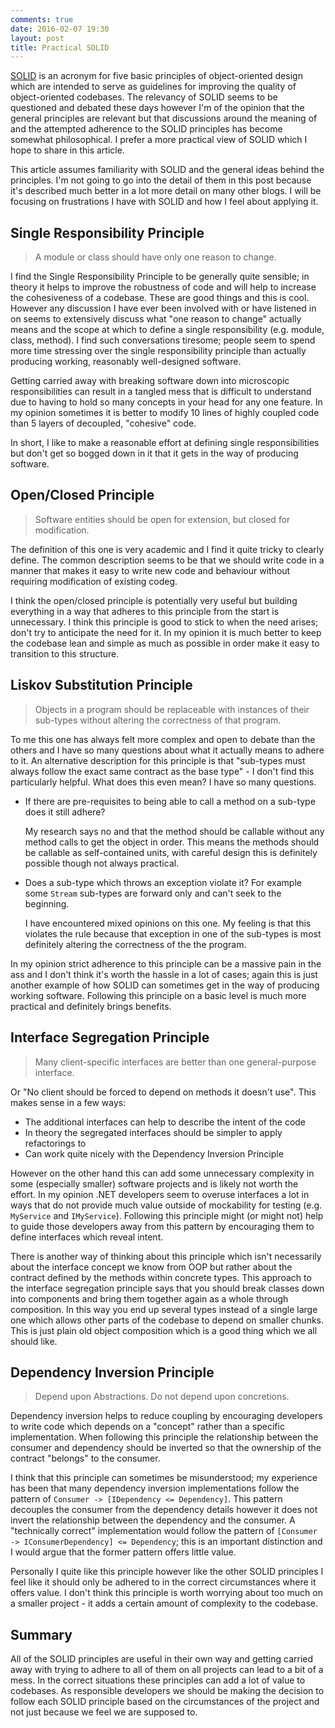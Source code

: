 ```yaml
---
comments: true
date: 2016-02-07 19:30
layout: post
title: Practical SOLID
---
```


[SOLID](https://en.wikipedia.org/wiki/SOLID_(object-oriented_design)) is an acronym for five basic principles of object-oriented design which are intended to serve as guidelines for improving the quality of object-oriented codebases.  The relevancy of SOLID seems to be questioned and debated these days however I'm of the opinion that the general principles are relevant but that discussions around the meaning of and the attempted adherence to the SOLID principles has become somewhat philosophical.  I prefer a more practical view of SOLID which I hope to share in this article.

This article assumes familiarity with SOLID and the general ideas behind the principles.  I'm not going to go into the detail of them in this post because it's described much better in a lot more detail on many other blogs.  I will be focusing on frustrations I have with SOLID and how I feel about applying it.

## Single Responsibility Principle

> A module or class should have only one reason to change.

I find the Single Responsibility Principle to be generally quite sensible; in theory it helps to improve the robustness of code and will help to increase the cohesiveness of a codebase.  These are good things and this is cool.  However any discussion I have ever been involved with or have listened in on seems to extensively discuss what "one reason to change" actually means and the scope at which to define a single responsibility (e.g. module, class, method).  I find such conversations tiresome; people seem to spend more time stressing over the single responsibility principle than actually producing working, reasonably well-designed software.

Getting carried away with breaking software down into microscopic responsibilities can result in a tangled mess that is difficult to understand due to having to hold so many concepts in your head for any one feature.  In my opinion sometimes it is better to modify 10 lines of highly coupled code than 5 layers of decoupled, "cohesive" code.

In short, I like to make a reasonable effort at defining single responsibilities but don't get so bogged down in it that it gets in the way of producing software.

## Open/Closed Principle

> Software entities should be open for extension, but closed for modification.

The definition of this one is very academic and I find it quite tricky to clearly define.  The common description seems to be that we should write code in a manner that makes it easy to write new code and behaviour without requiring modification of existing codeg.

I think the open/closed principle is potentially very useful but building everything in a way that adheres to this principle from the start is unnecessary.  I think this principle is good to stick to when the need arises; don't try to anticipate the need for it. In my opinion it is much better to keep the codebase lean and simple as much as possible in order make it easy to transition to this structure.

## Liskov Substitution Principle

> Objects in a program should be replaceable with instances of their sub-types without altering the correctness of that program.

To me this one has always felt more complex and open to debate than the others and I have so many questions about what it actually means to adhere to it.  An alternative description for this principle is that "sub-types must always follow the exact same contract as the base type" - I don't find this particularly helpful.  What does this even mean?  I have so many questions.

* If there are pre-requisites to being able to call a method on a sub-type does it still adhere?  

  My research says no and that the method should be callable without any method calls to get the object in order.  This means the methods should be callable as self-contained units, with careful design this is definitely possible though not always practical.
* Does a sub-type which throws an exception violate it?  For example some ```Stream``` sub-types are forward only and can't seek to the beginning.

  I have encountered mixed opinions on this one.  My feeling is that this violates the rule because that exception in one of the sub-types is most definitely altering the correctness of the the program.

In my opinion strict adherence to this principle can be a massive pain in the ass and I don't think it's worth the hassle in a lot of cases; again this is just another example of how SOLID can sometimes get in the way of producing working software.  Following this principle on a basic level is much more practical and definitely brings benefits.

## Interface Segregation Principle

> Many client-specific interfaces are better than one general-purpose interface.

Or "No client should be forced to depend on methods it doesn't use".  This makes sense in a few ways:

* The additional interfaces can help to describe the intent of the code
* In theory the segregated interfaces should be simpler to apply refactorings to
* Can work quite nicely with the Dependency Inversion Principle

However on the other hand this can add some unnecessary complexity in some (especially smaller) software projects and is likely not worth the effort.  In my opinion .NET developers seem to overuse interfaces a lot in ways that do not provide much value outside of mockability for testing (e.g. ```MyService``` and ```IMyService```).  Following this principle might (or might not) help to guide those developers away from this pattern by encouraging them to define interfaces which reveal intent.

There is another way of thinking about this principle which isn't necessarily about the interface concept we know from OOP but rather about the contract defined by the methods within concrete types.  This approach to the interface segregation principle says that you should break classes down into components and bring them together again as a whole through composition.  In this way you end up several types instead of a single large one which allows other parts of the codebase to depend on smaller chunks.  This is just plain old object composition which is a good thing which we all should like.

## Dependency Inversion Principle

> Depend upon Abstractions. Do not depend upon concretions.

Dependency inversion helps to reduce coupling by encouraging developers to write code which depends on a "concept" rather than a specific implementation.  When following this principle the relationship between the consumer and dependency should be inverted so that the ownership of the contract "belongs" to the consumer.  

I think that this principle can sometimes be misunderstood; my experience has been that many dependency inversion implementations follow the pattern of ```Consumer -> [IDependency <= Dependency]```.  This pattern decouples the consumer from the dependency details however it does not invert the relationship between the dependency and the consumer.  A "technically correct" implementation would follow the pattern of ```[Consumer -> IConsumerDependency] <= Dependency```; this is an important distinction and I would argue that the former pattern offers little value.

Personally I quite like this principle however like the other SOLID principles I feel like it should only be adhered to in the correct circumstances where it offers value.  I don't think this principle is worth worrying about too much on a smaller project - it adds a certain amount of complexity to the codebase.

## Summary

All of the SOLID principles are useful in their own way and getting carried away with trying to adhere to all of them on all projects can lead to a bit of a mess.  In the correct situations these principles can add a lot of value to codebases.  As responsible developers we should be making the decision to follow each SOLID principle based on the circumstances of the project and not just because we feel we are supposed to.

